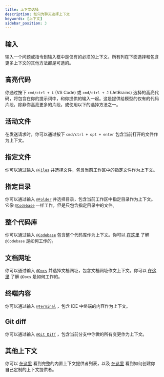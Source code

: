 ```yaml
---
title: 上下文选择
description: 如何为聊天选择上下文
keywords: [上下文]
sidebar_position: 3
---
```


## 输入

输入一个问题或指令到输入框中是仅有的必须的上下文。所有列在下面选择和包含更多上下文的其他方法都是可选的。

## 高亮代码

你通过按下 `cmd/ctrl + L` (VS Code) 或 `cmd/ctrl + J` (JetBrains) 选择的高亮代码，将包含在你的提示词中，和你提供的输入一起。这是提供给模型的仅有的代码片段，除非你高亮更多的片段，或使用以下的选择方法之一。

## 活动文件

在发送请求时，你可以通过按下 `cmd/ctrl + opt + enter` 包含当前打开的文件作为上下文。

## 指定文件

你可以通过输入 [`@Files`](../customize/context-providers.md#file) 并选择文件，包含当前工作区中的指定文件作为上下文。

## 指定目录

你可以通过输入 [`@Folder`](../customize/context-providers.md#folder) 并选择目录，包含当前工作区中指定目录作为上下文。它像 [`@Codebase`](../customize/deep-dives/codebase.md) 一样工作，但是只包含指定目录中的文件。

## 整个代码库

你可以通过输入 [`@Codebase`](../customize/context-providers.md#codebase) 包含整个代码库作为上下文。你可以 [在这里](../customize/deep-dives/codebase.md) 了解 `@Codebase` 是如何工作的。

## 文档网址

你可以通过输入 [`@Docs`](../customize/context-providers.md#docs) 并选择文档网址，包含文档网址作文上下文。你可以 [在这里](../customize/deep-dives/docs.md) 了解 `@Docs` 是如何工作的。

## 终端内容

你可以通过输入 [`@Terminal`](../customize/context-providers.md#terminal) ，包含 IDE 中终端的内容作为上下文。

## Git diff

你可以通过输入 [`@Git Diff`](../customize/context-providers.md#git-diff) ，包含当前分支中你做的所有变更作为上下文。

## 其他上下文

你可以 [在这里](../customize/context-providers.md) 看到完整的内置上下文提供者列表，以及 [在这里](../customize/tutorials/build-your-own-context-provider.md) 看到如何创建你自己定制的上下文提供者。
